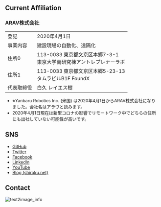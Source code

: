 ## Current Affiliation

### ARAV株式会社
| | |
|:---|:---|
|登記|2020年4月1日|
|事業内容|建設現場の自動化、遠隔化|
|住所0|113-0033 東京都文京区本郷7-3-1<br>東京大学南研究棟アントレプレナーラボ|
|住所1|113-0033 東京都文京区本郷5-23-13<br>タムラビルB1F FoundX|
|代表取締役|白久 レイエス樹|

- ※Yanbaru Robotics Inc. (米国) は2020年4月1日からARAV株式会社になりました。会社名はアラヴと読みます。
- 2020年4月1日現在は新型コロナの影響でリモートワーク中でどちらの住所にも出社していない可能性が高いです。 

## SNS

- [GitHub](https://github.com/shirokunet)
- [Twitter](https://twitter.com/shirokunet)
- [Facebook](https://www.facebook.com/reyestatsuru.shiroku)
- [LinkedIn](https://www.linkedin.com/in/shiroku/)
- [YouTube](https://www.youtube.com/channel/UCc1rEGQQlM4CgUvPYyYbIyw)
- [Blog (shiroku.net)](https://shiroku.net/)

## Contact

![text2image_info](https://user-images.githubusercontent.com/36523448/78219293-2fc05000-74fa-11ea-916c-9e7fe8a174d7.png)
